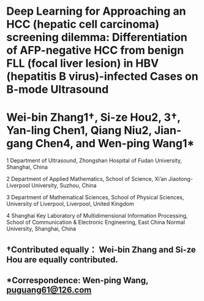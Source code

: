# Deep Learning for Approaching an HCC (hepatic cell carcinoma) screening dilemma: Differentiation of AFP-negative HCC from benign FLL (focal liver lesion) in HBV (hepatitis B virus)-infected Cases on B-mode Ultrasound

# Wei-bin Zhang1†, Si-ze Hou2, 3†, Yan-ling Chen1, Qiang Niu2, Jian-gang Chen4, and Wen-ping Wang1*

1 Department of Ultrasound, Zhongshan Hospital of Fudan University, Shanghai, China

2 Department of Applied Mathematics, School of Science, Xi’an Jiaotong-Liverpool University, Suzhou, China

3 Department of Mathematical Sciences, School of Physical Sciences, University of Liverpool, Liverpool, United Kingdom

4 Shanghai Key Laboratory of Multidimensional Information Processing, School of Communication & Electronic Engineering, East China Normal University, Shanghai, China

## †Contributed equally： Wei-bin Zhang and Si-ze Hou are equally contributed. 
## *Correspondence: Wen-ping Wang, puguang61@126.com
